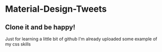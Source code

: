 # Material-Design-Tweets
## Clone it and be happy!

Just for learning a little bit of github I'm already uploaded some example of my css skills
